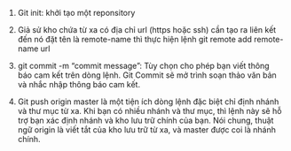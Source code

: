 1.	Git init: khởi tạo một reponsitory

2.	Giả sử kho chứa từ xa có địa chỉ url (https hoặc ssh) cần tạo ra liên kết đến nó đặt tên là remote-name thì thực hiện lệnh
git remote add remote-name url

3.	git commit -m “commit message”: Tùy chọn cho phép bạn viết thông báo cam kết trên dòng lệnh. Git Commit sẽ mở trình soạn thảo văn bản và nhắc nhập thông báo cam kết.

4.	Git push origin master là một tiện ích dòng lệnh đặc biệt chỉ định nhánh và thư mục từ xa. Khi bạn có nhiều nhánh và thư mục, thì lệnh này sẽ hỗ trợ bạn xác định nhánh và kho lưu trữ chính của bạn. Nói chung, thuật ngữ origin là viết tắt của kho lưu trữ từ xa, và master được coi là nhánh chính.
